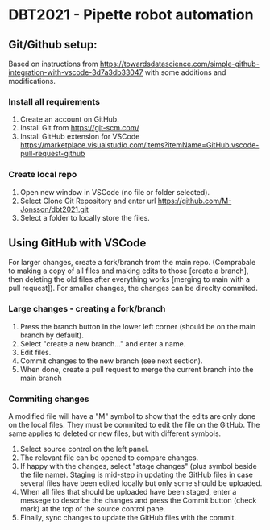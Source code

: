 # DBT2021 - Pipette robot automation
## Git/Github setup:
Based on instructions from https://towardsdatascience.com/simple-github-integration-with-vscode-3d7a3db33047 with some additions and modifications. 
### Install all requirements
1. Create an account on GitHub.
2. Install Git from https://git-scm.com/
3. Install GitHub extension for VSCode https://marketplace.visualstudio.com/items?itemName=GitHub.vscode-pull-request-github

### Create local repo
1. Open new window in VSCode (no file or folder selected).
2. Select Clone Git Repository and enter url https://github.com/M-Jonsson/dbt2021.git 
3. Select a folder to locally store the files.

## Using GitHub with VSCode
For larger changes, create a fork/branch from the main repo. (Comprabale to making a copy of all files and making edits to those [create a branch], then deleting the old files after everything works [merging to main with a pull request]).
For smaller changes, the changes can be direclty commited.
### Large changes - creating a fork/branch
1. Press the branch button in the lower left corner (should be on the main branch by default). 
2. Select "create a new branch..." and enter a name.
3. Edit files.
4. Commit changes to the new branch (see next section).
5. When done, create a pull request to merge the current branch into the main branch 
### Commiting changes
A modified file will have a "M" symbol to show that the edits are only done on the local files. They must be commited to edit the file on the GitHub. The same applies to deleted or new files, but with different symbols. 
1. Select source control on the left panel.
2. The relevant file can be opened to compare changes.
3. If happy with the changes, select "stage changes" (plus symbol beside the file name). Staging is mid-step in updating the GitHub files in case several files have been edited locally but only some should be uploaded.
4. When all files that should be uploaded have been staged, enter a messege to describe the changes and press the Commit button (check mark) at the top of the source control pane.
5. Finally, sync changes to update the GitHub files with the commit. 